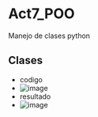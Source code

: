 # Act7_POO
Manejo de clases python
## Clases
- codigo
- ![image](https://github.com/user-attachments/assets/167a1cdb-a35d-4d20-acad-27e8f5e9336b)
- resultado
- ![image](https://github.com/user-attachments/assets/828cc252-3850-4a28-a2a8-755e6e7d2e88)
